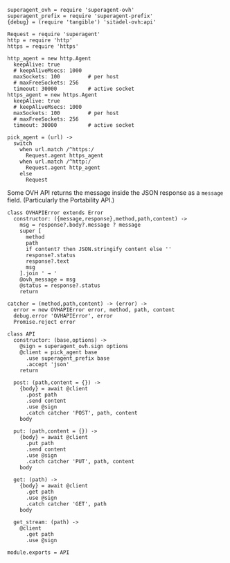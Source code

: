     superagent_ovh = require 'superagent-ovh'
    superagent_prefix = require 'superagent-prefix'
    {debug} = (require 'tangible') 'sitadel-ovh:api'

    Request = require 'superagent'
    http = require 'http'
    https = require 'https'

    http_agent = new http.Agent
      keepAlive: true
      # keepAliveMsecs: 1000
      maxSockets: 100         # per host
      # maxFreeSockets: 256
      timeout: 30000          # active socket
    https_agent = new https.Agent
      keepAlive: true
      # keepAliveMsecs: 1000
      maxSockets: 100         # per host
      # maxFreeSockets: 256
      timeout: 30000          # active socket

    pick_agent = (url) ->
      switch
        when url.match /^https:/
          Request.agent https_agent
        when url.match /^http:/
          Request.agent http_agent
        else
          Request

Some OVH API returns the message inside the JSON response as a `message` field.
(Particularly the Portability API.)

    class OVHAPIError extends Error
      constructor: ({message,response},method,path,content) ->
        msg = response?.body?.message ? message
        super [
          method
          path
          if content? then JSON.stringify content else ''
          response?.status
          response?.text
          msg
        ].join ' → '
        @ovh_message = msg
        @status = response?.status
        return

    catcher = (method,path,content) -> (error) ->
      error = new OVHAPIError error, method, path, content
      debug.error 'OVHAPIError', error
      Promise.reject error

    class API
      constructor: (base,options) ->
        @sign = superagent_ovh.sign options
        @client = pick_agent base
          .use superagent_prefix base
          .accept 'json'
        return

      post: (path,content = {}) ->
        {body} = await @client
          .post path
          .send content
          .use @sign
          .catch catcher 'POST', path, content
        body

      put: (path,content = {}) ->
        {body} = await @client
          .put path
          .send content
          .use @sign
          .catch catcher 'PUT', path, content
        body

      get: (path) ->
        {body} = await @client
          .get path
          .use @sign
          .catch catcher 'GET', path
        body

      get_stream: (path) ->
        @client
          .get path
          .use @sign

    module.exports = API
